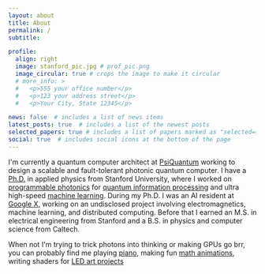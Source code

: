 ```yaml
---
layout: about
title: About
permalink: /
subtitle: 

profile:
  align: right
  image: stanford_pic.jpg # prof_pic.png
  image_circular: true # crops the image to make it circular
  # more_info: >
  #   <p>555 your office number</p>
  #   <p>123 your address street</p>
  #   <p>Your City, State 12345</p>

news: false  # includes a list of news items
latest_posts: true  # includes a list of the newest posts
selected_papers: true # includes a list of papers marked as "selected={true}"
social: true  # includes social icons at the bottom of the page
---
```


I'm currently a quantum computer architect at [PsiQuantum](https://www.psiquantum.com/) working to design a scalable and fault-tolerant photonic quantum computer. I have a [Ph.D.](/assets/pdf/Ben_Bartlett_PhD_Disertation.pdf) in applied physics from Stanford University, where I worked on [programmable photonics](https://journals.aps.org/pra/abstract/10.1103/PhysRevA.101.042319) for [quantum information processing](https://opg.optica.org/optica/fulltext.cfm?uri=optica-8-12-1515&id=465446) and ultra high-speed [machine learning](https://www.science.org/doi/10.1126/science.ade8450). During my Ph.D. I was an AI resident at [Google X](https://x.company/), working on an undisclosed project involving electromagnetics, machine learning, and distributed computing. Before that I earned an M.S. in electrical engineering from Stanford and a B.S. in physics and computer science from Caltech.

When not I'm trying to trick photons into thinking or making GPUs go brr, you can probably find me playing [piano](/projects/piano), making fun [math animations](/math-animations), writing shaders for [LED art projects](/projects/led)
